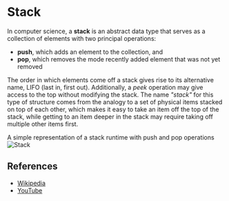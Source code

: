 # Stack

In computer science,  a **stack** is an abstract data type that serves as a collection of elements with two principal operations:

  - **push**, which adds an element to the collection, and
  - **pop**, which removes the mode recently added element that was not yet removed

The order in which elements come off a stack gives rise to its alternative name, LIFO (last in, first out). Additionally, a *peek* operation may give access to the top without modifying the stack. The name *"stack"* for this type of structure comes from the analogy to a set of physical items stacked on top of each other, which makes it easy to take an item off the top of the stack, while getting to an item deeper in the stack may require taking off multiple other items first.

A simple representation of a stack runtime with push and pop operations
![Stack](https://upload.wikimedia.org/wikipedia/commons/b/b4/Lifo_stack.png)

## References

- [Wikipedia](https://en.wikipedia.org/wiki/Stack_(abstract_data_type))
- [YouTube](https://www.youtube.com/watch?v=wjI1WNcIntg&list=PLLXdhg_r2hKA7DPDsunoDZ-Z769jWn4R8&index=3&)